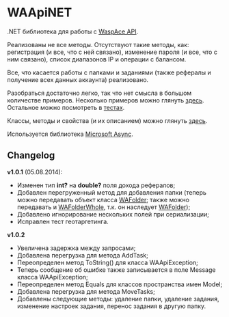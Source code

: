 WAApiNET
========

.NET библиотека для работы с [WaspAce API](http://docs.waspace.net/doku.php/ru/api).

Реализованы не все методы. Отсутствуют такие методы, как: регистрация (и все, что с ней связано), изменение пароля (и все, что с ним связано), список диапазонов IP и операции с балансом.

Все, что касается работы с папками и заданиями (также рефералы и получение всех данных аккаунта) реализовано.

Разобраться достаточно легко, так что нет смысла в большом количестве примеров. Несколько примеров можно глянуть [здесь](https://github.com/dredei/WAApiNET/wiki/%D0%9D%D0%B5%D1%81%D0%BA%D0%BE%D0%BB%D1%8C%D0%BA%D0%BE-%D0%BF%D1%80%D0%B8%D0%BC%D0%B5%D1%80%D0%BE%D0%B2). Остальное можно посмотреть в [тестах](https://github.com/dredei/WAApiNET/tree/master/C%23/WAApiNETTests).

Классы, методы и свойства (и их описанием) можно глянуть [здесь](https://rawgit.com/dredei/WAApiNET/master/Help/Help/index.html).

Используется библиотека [Microsoft Async](https://www.nuget.org/packages/Microsoft.Bcl.Async/).

Changelog
------
**v1.0.1** (05.08.2014):
- Изменен тип **int?** на **double?** поля дохода рефералов;
- Добавлен перегруженный метод для добавления папки (теперь можно передавать объект класса [WAFolder](https://github.com/dredei/WAApiNET/blob/master/C%23/WAApiNET/Model/Folder/WAFolder.cs#L12); также можно передавать и [WAFolderWhole](https://github.com/dredei/WAApiNET/blob/master/C%23/WAApiNET/Model/Folder/WAFolderWhole.cs#L13), т.к. он наследует [WAFolder](https://github.com/dredei/WAApiNET/blob/master/C%23/WAApiNET/Model/Folder/WAFolder.cs#L12));
- Добавлено игнорирование нескольких полей при сериализации;
- Исправлен тест геотаргетинга.

**v1.0.2**
- Увеличена задержка между запросами;
- Добавлена перегрузка для метода AddTask;
- Переопределен метод ToString() для класса WAApiException;
- Теперь сообщение об ошибке также записывается в поле Message класса WAApiException;
- Переопределен метод Equals для классов пространства имен Model;
- Добавлена перегрузка для метода MoveTasks;
- Добавлены следующие методы: удаление папки, удаление задания, изменение настроек задания, перенос задания в другую папку.